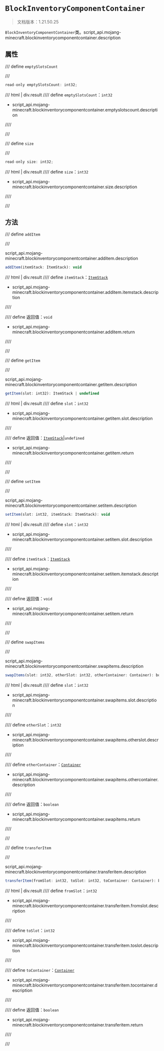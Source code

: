 # `BlockInventoryComponentContainer`

> 文档版本：1.21.50.25

`BlockInventoryComponentContainer`类。script_api.mojang-minecraft.blockinventorycomponentcontainer.description

## 属性

/// define
`emptySlotsCount`


///

```js
read-only emptySlotsCount: int32;
```

/// html | div.result
//// define
`emptySlotsCount`：`int32`

- script_api.mojang-minecraft.blockinventorycomponentcontainer.emptyslotscount.description


////

///


/// define
`size`


///

```js
read-only size: int32;
```

/// html | div.result
//// define
`size`：`int32`

- script_api.mojang-minecraft.blockinventorycomponentcontainer.size.description


////

///


## 方法

/// define
`addItem`


///

script_api.mojang-minecraft.blockinventorycomponentcontainer.additem.description

```js
addItem(itemStack: ItemStack): void
```

/// html | div.result
//// define
`itemStack`：[`ItemStack`](./itemstack.md)

- script_api.mojang-minecraft.blockinventorycomponentcontainer.additem.itemstack.description


////

//// define
返回值：`void`

- script_api.mojang-minecraft.blockinventorycomponentcontainer.additem.return


////

///


/// define
`getItem`


///

script_api.mojang-minecraft.blockinventorycomponentcontainer.getitem.description

```js
getItem(slot: int32): ItemStack | undefined
```

/// html | div.result
//// define
`slot`：`int32`

- script_api.mojang-minecraft.blockinventorycomponentcontainer.getitem.slot.description


////

//// define
返回值：[`ItemStack`](./itemstack.md)|`undefined`

- script_api.mojang-minecraft.blockinventorycomponentcontainer.getitem.return


////

///


/// define
`setItem`


///

script_api.mojang-minecraft.blockinventorycomponentcontainer.setitem.description

```js
setItem(slot: int32, itemStack: ItemStack): void
```

/// html | div.result
//// define
`slot`：`int32`

- script_api.mojang-minecraft.blockinventorycomponentcontainer.setitem.slot.description


////

//// define
`itemStack`：[`ItemStack`](./itemstack.md)

- script_api.mojang-minecraft.blockinventorycomponentcontainer.setitem.itemstack.description


////

//// define
返回值：`void`

- script_api.mojang-minecraft.blockinventorycomponentcontainer.setitem.return


////

///


/// define
`swapItems`


///

script_api.mojang-minecraft.blockinventorycomponentcontainer.swapitems.description

```js
swapItems(slot: int32, otherSlot: int32, otherContainer: Container): boolean
```

/// html | div.result
//// define
`slot`：`int32`

- script_api.mojang-minecraft.blockinventorycomponentcontainer.swapitems.slot.description


////

//// define
`otherSlot`：`int32`

- script_api.mojang-minecraft.blockinventorycomponentcontainer.swapitems.otherslot.description


////

//// define
`otherContainer`：[`Container`](./container.md)

- script_api.mojang-minecraft.blockinventorycomponentcontainer.swapitems.othercontainer.description


////

//// define
返回值：`boolean`

- script_api.mojang-minecraft.blockinventorycomponentcontainer.swapitems.return


////

///


/// define
`transferItem`


///

script_api.mojang-minecraft.blockinventorycomponentcontainer.transferitem.description

```js
transferItem(fromSlot: int32, toSlot: int32, toContainer: Container): boolean
```

/// html | div.result
//// define
`fromSlot`：`int32`

- script_api.mojang-minecraft.blockinventorycomponentcontainer.transferitem.fromslot.description


////

//// define
`toSlot`：`int32`

- script_api.mojang-minecraft.blockinventorycomponentcontainer.transferitem.toslot.description


////

//// define
`toContainer`：[`Container`](./container.md)

- script_api.mojang-minecraft.blockinventorycomponentcontainer.transferitem.tocontainer.description


////

//// define
返回值：`boolean`

- script_api.mojang-minecraft.blockinventorycomponentcontainer.transferitem.return


////

///

